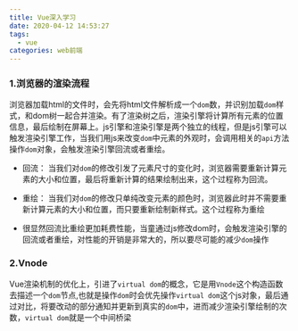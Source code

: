 ```yaml
---
title: Vue深入学习
date: 2020-04-12 14:53:27
tags: 
  - vue
categories: web前端
---
```



### 1.浏览器的渲染流程

浏览器加载html的文件时，会先将html文件解析成一个`dom`数，并识别加载`dom`样式，和dom树一起合并渲染。有了渲染树之后，渲染引擎将计算所有元素的位置信息，最后绘制在屏幕上。js引擎和渲染引擎是两个独立的线程，但是js引擎可以触发渲染引擎工作，当我们用js来改变`dom`中元素的外观时，会调用相关的`api`方法操作`dom`对象，会触发渲染引擎回流或者重绘。

- 回流： 当我们对`dom`的修改引发了元素尺寸的变化时，浏览器需要重新计算元素的大小和位置，最后将重新计算的结果绘制出来，这个过程称为回流。

- 重绘： 当我们对`dom`的修改只单纯改变元素的颜色时，浏览器此时并不需要重新计算元素的大小和位置，而只要重新绘制新样式。这个过程称为重绘
- 很显然回流比重绘更加耗费性能，当童通过js修改dom时，会触发渲染引擎的回流或者重绘，对性能的开销是非常大的，所以要尽可能的减少`dom`操作



### 2.Vnode

Vue渲染机制的优化上，引进了`virtual dom`的概念，它是用`Vnode`这个构造函数去描述一个`dom`节点,也就是操作`dom`时会优先操作`virtual dom`这个js对象，最后通过对比，将要改动的部分通知并更新到真实的`dom`中，进而减少渲染引擎绘制的次数，`virtual dom`就是一个中间桥梁

